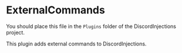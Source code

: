# ExternalCommands

You should place this file in the `Plugins` folder of the DiscordInjections project.

This plugin adds external commands to DiscordInjections.